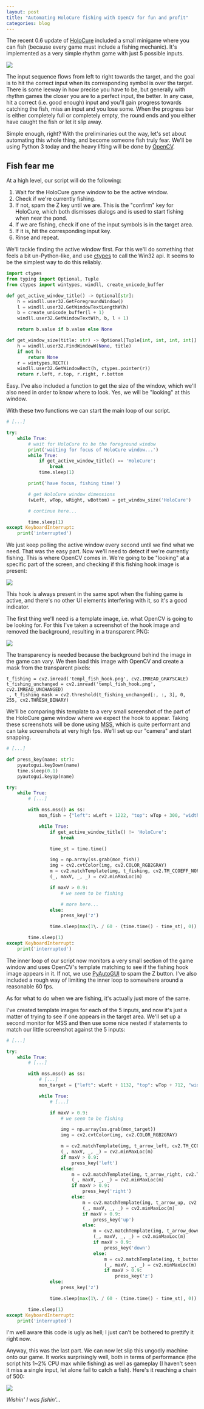 ```yaml
---
layout: post
title: "Automating HoloCure fishing with OpenCV for fun and profit"
categories: blog
---
```


The recent 0.6 update of [HoloCure](https://store.steampowered.com/app/2420510/) included a small minigame where you can fish (because every game must include a fishing mechanic). It's implemented as a very simple rhythm game with just 5 possible inputs.

![](/assets/img/blog/2023/08/holocure-fishing-explained.png)

The input sequence flows from left to right towards the target, and the goal is to hit the correct input when its corresponding symbol is over the target. There is some leeway in how precise you have to be, but generally with rhythm games the closer you are to a perfect input, the better. In any case, hit a correct (i.e. good enough) input and you'll gain progress towards catching the fish, miss an input and you lose some. When the progress bar is either completely full or completely empty, the round ends and you either have caught the fish or let it slip away.

Simple enough, right? With the preliminaries out the way, let's set about automating this whole thing, and become someone fish truly fear. We'll be using Python 3 today and the heavy lifting will be done by [OpenCV](https://opencv.org/).

## Fish fear me

At a high level, our script will do the following:

1.  Wait for the HoloCure game window to be the active window.
2.  Check if we're currently fishing.
3.  If not, spam the Z key until we are. This is the "confirm" key for HoloCure, which both dismisses dialogs and is used to start fishing when near the pond.
4.  If we are fishing, check if one of the input symbols is in the target area.
5.  If it is, hit the corresponding input key.
6.  Rinse and repeat.

We'll tackle finding the active window first. For this we'll do something that feels a bit un-Python-like, and use [ctypes](https://docs.python.org/3/library/ctypes.html) to call the Win32 api. It seems to be the simplest way to do this reliably.

```python
import ctypes
from typing import Optional, Tuple
from ctypes import wintypes, windll, create_unicode_buffer

def get_active_window_title() -> Optional[str]:
    h = windll.user32.GetForegroundWindow()
    l = windll.user32.GetWindowTextLengthW(h)
    b = create_unicode_buffer(l + 1)
    windll.user32.GetWindowTextW(h, b, l + 1)

    return b.value if b.value else None

def get_window_size(title: str) -> Optional[Tuple[int, int, int, int]]:
    h = windll.user32.FindWindowW(None, title)
    if not h:
        return None
    r = wintypes.RECT()
    windll.user32.GetWindowRect(h, ctypes.pointer(r))
    return r.left, r.top, r.right, r.bottom
```

Easy. I've also included a function to get the size of the window, which we'll also need in order to know where to look. Yes, we will be "looking" at this window.

With these two functions we can start the main loop of our script.

```python
# [...]

try:
    while True:
        # wait for HoloCure to be the foreground window
        print('waiting for focus of HoloCure window...')
        while True:
            if get_active_window_title() == 'HoloCure':
                break
            time.sleep(1)

        print('have focus, fishing time!')

        # get HoloCure window dimensions
        (wLeft, wTop, wRight, wBottom) = get_window_size('HoloCure')

        # continue here...

        time.sleep(1)
except KeyboardInterrupt:
    print('interrupted')
```

We just keep polling the active window every second until we find what we need. That was the easy part. Now we'll need to detect if we're currently fishing. This is where OpenCV comes in. We're going to be "looking" at a specific part of the screen, and checking if this fishing hook image is present:

![](/assets/img/blog/2023/08/holocure-fishing-hook.png)

This hook is always present in the same spot when the fishing game is active, and there's no other UI elements interfering with it, so it's a good indicator.

The first thing we'll need is a template image, i.e. what OpenCV is going to be looking for. For this I've taken a screenshot of the hook image and removed the background, resulting in a transparent PNG:

![](/assets/img/blog/2023/08/holocure-hook-template.png)

The transparency is needed because the background behind the image in the game can vary. We then load this image with OpenCV and create a mask from the transparent pixels:

    t_fishing = cv2.imread('templ_fish_hook.png', cv2.IMREAD_GRAYSCALE)
    t_fishing_unchanged = cv2.imread('templ_fish_hook.png', cv2.IMREAD_UNCHANGED)
    _, t_fishing_mask = cv2.threshold(t_fishing_unchanged[:, :, 3], 0, 255, cv2.THRESH_BINARY)

We'll be comparing this template to a very small screenshot of the part of the HoloCure game window where we expect the hook to appear. Taking these screenshots will be done using [MSS](https://pypi.org/project/mss/), which is quite performant and can take screenshots at very high fps. We'll set up our "camera" and start snapping.

```python
# [...]

def press_key(name: str):
    pyautogui.keyDown(name)
    time.sleep(0.1)
    pyautogui.keyUp(name)

try:
    while True:
        # [...]

        with mss.mss() as ss:
            mon_fish = {"left": wLeft + 1222, "top": wTop + 300, "width": 64, "height": 90}

            while True:
                if get_active_window_title() != 'HoloCure':
                    break

                time_st = time.time()

                img = np.array(ss.grab(mon_fish))
                img = cv2.cvtColor(img, cv2.COLOR_RGB2GRAY)
                m = cv2.matchTemplate(img, t_fishing, cv2.TM_CCOEFF_NORMED, mask=t_fishing_mask)
                (_, maxV, _, _) = cv2.minMaxLoc(m)

                if maxV > 0.9:
                    # we seem to be fishing

                    # more here...
                else:
                    press_key('z')

                time.sleep(max(1\. / 60 - (time.time() - time_st), 0))   # try to run at ~60fps max

        time.sleep(1)
except KeyboardInterrupt:
    print('interrupted')
```

The inner loop of our script now monitors a very small section of the game window and uses OpenCV's template matching to see if the fishing hook image appears in it. If not, we use [PyAutoGUI](https://pypi.org/project/PyAutoGUI/) to spam the Z button. I've also included a rough way of limiting the inner loop to somewhere around a reasonable 60 fps.

As for what to do when we are fishing, it's actually just more of the same.

I've created template images for each of the 5 inputs, and now it's just a matter of trying to see if one appears in the target area. We'll set up a second monitor for MSS and then use some nice nested if statements to match our little screenshot against the 5 inputs:

```python
# [...]

try:
    while True:
        # [...]

        with mss.mss() as ss:
            # [...]
            mon_target = {"left": wLeft + 1132, "top": wTop + 712, "width": 110, "height": 130}

            while True:
                # [...]

                if maxV > 0.9:
                    # we seem to be fishing

                    img = np.array(ss.grab(mon_target))
                    img = cv2.cvtColor(img, cv2.COLOR_RGB2GRAY)

                    m = cv2.matchTemplate(img, t_arrow_left, cv2.TM_CCOEFF_NORMED, mask=t_arrow_left_mask)
                    (_, maxV, _, _) = cv2.minMaxLoc(m)
                    if maxV > 0.9:
                        press_key('left')
                    else:
                        m = cv2.matchTemplate(img, t_arrow_right, cv2.TM_CCOEFF_NORMED, mask=t_arrow_right_mask)
                        (_, maxV, _, _) = cv2.minMaxLoc(m)
                        if maxV > 0.9:
                            press_key('right')
                        else:
                            m = cv2.matchTemplate(img, t_arrow_up, cv2.TM_CCOEFF_NORMED, mask=t_arrow_up_mask)
                            (_, maxV, _, _) = cv2.minMaxLoc(m)
                            if maxV > 0.9:
                                press_key('up')
                            else:
                                m = cv2.matchTemplate(img, t_arrow_down, cv2.TM_CCOEFF_NORMED, mask=t_arrow_down_mask)
                                (_, maxV, _, _) = cv2.minMaxLoc(m)
                                if maxV > 0.9:
                                    press_key('down')
                                else:
                                    m = cv2.matchTemplate(img, t_button, cv2.TM_CCOEFF_NORMED, mask=t_button_mask)
                                    (_, maxV, _, _) = cv2.minMaxLoc(m)
                                    if maxV > 0.9:
                                        press_key('z')
                else:
                    press_key('z')

                time.sleep(max(1\. / 60 - (time.time() - time_st), 0))   # try to run at ~60fps max

        time.sleep(1)
except KeyboardInterrupt:
    print('interrupted')
```

I'm well aware this code is ugly as hell; I just can't be bothered to prettify it right now.

Anyway, this was the last part. We can now let slip this ungodly machine onto our game. It works surprisingly well, both in terms of performance (the script hits 1~2% CPU max while fishing) as well as gameplay (I haven't seen it miss a single input, let alone fail to catch a fish). Here's it reaching a chain of 500:

![](/assets/img/blog/2023/08/holocure-fishing-chain.png)

_Wishin' I was fishin'..._
